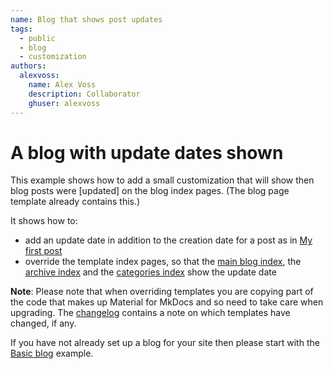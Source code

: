 ```yaml
---
name: Blog that shows post updates 
tags:
  - public
  - blog
  - customization
authors:
  alexvoss:
    name: Alex Voss
    description: Collaborator
    ghuser: alexvoss
---
```

# A blog with update dates shown

This example shows how to add a small customization that will show
then blog posts were [updated] on the blog index pages. (The blog page
template already contains this.)

It shows how to:

- add an update date in addition to the creation date for a post as in [My first post]
- override the template index pages, so
  that the [main blog index], the [archive index] and the [categories
  index] show the update date

**Note**: Please note that when overriding templates you are copying
part of the code that makes up Material for MkDocs and so need to take
care when upgrading. The [changelog] contains a note on which
templates have changed, if any. 

If you have not already set up a blog for your site then please start
with the [Basic blog] example.

[changelog]: https://squidfunk.github.io/mkdocs-material/changelog/
[Basic blog]: ../blog-basic
[My first post]: blog/2023/10/11/my-first-blog-post
[main blog index]: blog
[archive index]: blog/archive/2023
[categories index]: blog/category/meta
